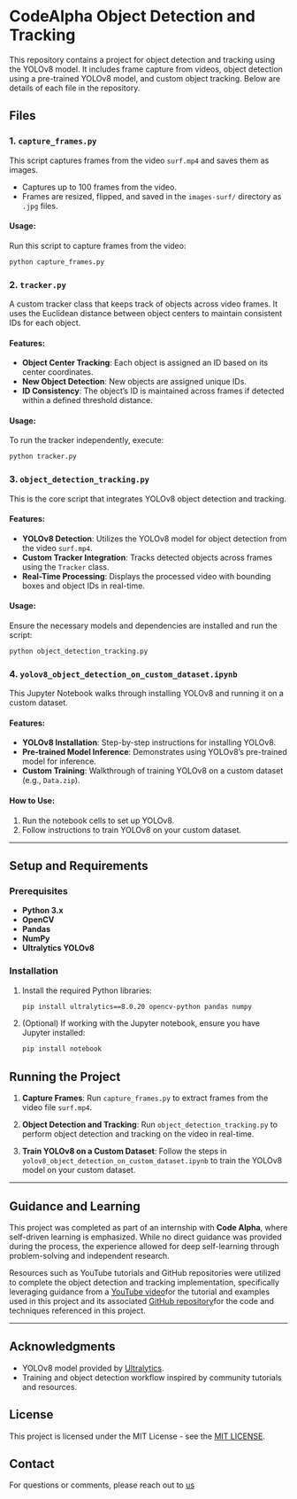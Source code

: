 # CodeAlpha Object Detection and Tracking

This repository contains a project for object detection and tracking using the YOLOv8 model. It includes frame capture from videos, object detection using a pre-trained YOLOv8 model, and custom object tracking. Below are details of each file in the repository.

## Files

### 1. `capture_frames.py`
This script captures frames from the video `surf.mp4` and saves them as images.

- Captures up to 100 frames from the video.
- Frames are resized, flipped, and saved in the `images-surf/` directory as `.jpg` files.
  
#### Usage:
Run this script to capture frames from the video:
```bash
python capture_frames.py
```

### 2. `tracker.py`
A custom tracker class that keeps track of objects across video frames. It uses the Euclidean distance between object centers to maintain consistent IDs for each object.

#### Features:
- **Object Center Tracking**: Each object is assigned an ID based on its center coordinates.
- **New Object Detection**: New objects are assigned unique IDs.
- **ID Consistency**: The object’s ID is maintained across frames if detected within a defined threshold distance.

#### Usage:
To run the tracker independently, execute:
```bash
python tracker.py
```

### 3. `object_detection_tracking.py`
This is the core script that integrates YOLOv8 object detection and tracking.

#### Features:
- **YOLOv8 Detection**: Utilizes the YOLOv8 model for object detection from the video `surf.mp4`.
- **Custom Tracker Integration**: Tracks detected objects across frames using the `Tracker` class.
- **Real-Time Processing**: Displays the processed video with bounding boxes and object IDs in real-time.

#### Usage:
Ensure the necessary models and dependencies are installed and run the script:
```bash
python object_detection_tracking.py
```

### 4. `yolov8_object_detection_on_custom_dataset.ipynb`
This Jupyter Notebook walks through installing YOLOv8 and running it on a custom dataset.

#### Features:
- **YOLOv8 Installation**: Step-by-step instructions for installing YOLOv8.
- **Pre-trained Model Inference**: Demonstrates using YOLOv8’s pre-trained model for inference.
- **Custom Training**: Walkthrough of training YOLOv8 on a custom dataset (e.g., `Data.zip`).

#### How to Use:
1. Run the notebook cells to set up YOLOv8.
2. Follow instructions to train YOLOv8 on your custom dataset.

---

## Setup and Requirements

### Prerequisites
- **Python 3.x**
- **OpenCV**
- **Pandas**
- **NumPy**
- **Ultralytics YOLOv8**

### Installation

1. Install the required Python libraries:
   ```bash
   pip install ultralytics==8.0.20 opencv-python pandas numpy
   ```

2. (Optional) If working with the Jupyter notebook, ensure you have Jupyter installed:
   ```bash
   pip install notebook
   ```

## Running the Project

1. **Capture Frames**:
   Run `capture_frames.py` to extract frames from the video file `surf.mp4`.

2. **Object Detection and Tracking**:
   Run `object_detection_tracking.py` to perform object detection and tracking on the video in real-time.

3. **Train YOLOv8 on a Custom Dataset**:
   Follow the steps in `yolov8_object_detection_on_custom_dataset.ipynb` to train the YOLOv8 model on your custom dataset.

---

## Guidance and Learning

This project was completed as part of an internship with **Code Alpha**, where self-driven learning is emphasized. While no direct guidance was provided during the process, the experience allowed for deep self-learning through problem-solving and independent research.

Resources such as YouTube tutorials and GitHub repositories were utilized to complete the object detection and tracking implementation, specifically leveraging guidance from a [YouTube video](https://youtu.be/-CGr7ryOH98?si=2KMKdZx_5Hs4kU0F)for the tutorial and examples used in this project and its associated [GitHub repository](https://github.com/freedomwebtech/yolov8-custom-object-training-tracking)for the code and techniques referenced in this project.

---

## Acknowledgments

- YOLOv8 model provided by [Ultralytics](https://ultralytics.com).
- Training and object detection workflow inspired by community tutorials and resources.

## License

This project is licensed under the MIT License - see the [MIT LICENSE](LICENSE).


## Contact

For questions or comments, please reach out to [us](khushnoor1.ggitbca.2020@gmail.com)

